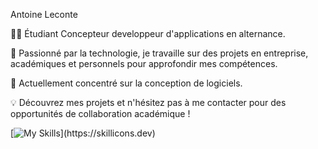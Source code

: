 Antoine Leconte

👨‍🎓 Étudiant Concepteur developpeur d'applications en alternance.

🚀 Passionné par la technologie, je travaille sur des projets en entreprise, académiques et personnels pour approfondir mes compétences.

📘 Actuellement concentré sur la conception de logiciels.

💡 Découvrez mes projets et n'hésitez pas à me contacter pour des opportunités de collaboration académique !



[![My Skills](https://skillicons.dev/icons?i=idea,vscode,md,html,css,sass,php,js,ts,react,nextjs,symfony,laravel,materialui,bootstrap,wordpress,git,github,gitlab,postman,redis,linux,nodejs,bun,docker,electron,figma,)](https://skillicons.dev)

<!--
**AnLeconte/AnLeconte** is a ✨ _special_ ✨ repository because its `README.md` (this file) appears on your GitHub profile.

Here are some ideas to get you started:

- 🔭 I’m currently working on ...
- 🌱 I’m currently learning ...
- 👯 I’m looking to collaborate on ...
- 🤔 I’m looking for help with ...
- 💬 Ask me about ...
- 📫 How to reach me: ...
- 😄 Pronouns: ...
- ⚡ Fun fact: ...
-->
